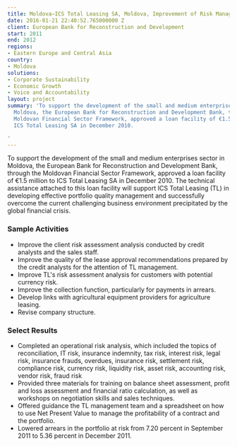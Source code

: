 ```yaml
---
title: Moldova—ICS Total Leasing SA, Moldova, Improvement of Risk Management
date: 2016-01-21 22:40:52.765000000 Z
client: European Bank for Reconstruction and Development
start: 2011
end: 2012
regions:
- Eastern Europe and Central Asia
country:
- Moldova
solutions:
- Corporate Sustainability
- Economic Growth
- Voice and Accountability
layout: project
summary: 'To support the development of the small and medium enterprises sector in
  Moldova, the European Bank for Reconstruction and Development Bank, through the
  Moldovan Financial Sector Framework, approved a loan facility of €1.5 million to
  ICS Total Leasing SA in December 2010.

'
---
```


To support the development of the small and medium enterprises sector in Moldova, the European Bank for Reconstruction and Development Bank, through the Moldovan Financial Sector Framework, approved a loan facility of €1.5 million to ICS Total Leasing SA in December 2010. The technical assistance attached to this loan facility will support ICS Total Leasing (TL) in developing effective portfolio quality management and successfully overcome the current challenging business environment precipitated by the global financial crisis.

###  Sample Activities

* Improve the client risk assessment analysis conducted by credit analysts and the sales staff.
* Improve the quality of the lease approval recommendations prepared by the credit analysts for the attention of TL management.
* Improve TL's risk assessment analysis for customers with potential currency risk.
* Improve the collection function, particularly for payments in arrears.
* Develop links with agricultural equipment providers for agriculture leasing.
* Revise company structure.

###  Select Results

* Completed an operational risk analysis, which included the topics of reconciliation, IT risk, insurance indemnity, tax risk, interest risk, legal risk, insurance frauds, overdues, insurance risk, settlement risk, compliance risk, currency risk, liquidity risk, asset risk, accounting risk, vendor risk, fraud risk
* Provided three materials for training on balance sheet assessment, profit and loss assessment and financial ratio calculation, as well as workshops on negotiation skills and sales techniques.
* Offered guidance the TL management team and a spreadsheet on how to use Net Present Value to manage the profitability of a contract and the portfolio.
* Lowered arrears in the portfolio at risk from 7.20 percent in September 2011 to 5.36 percent in December 2011.
